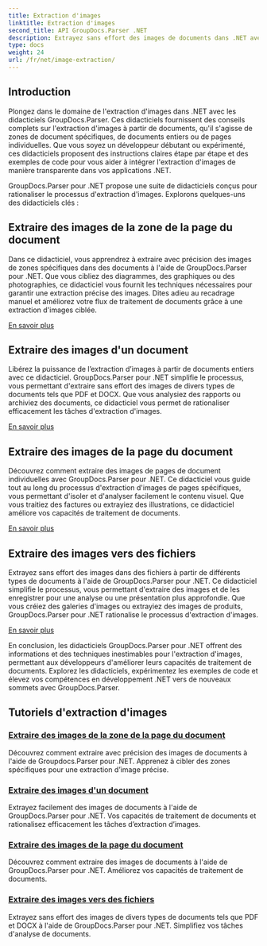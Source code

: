 ```yaml
---
title: Extraction d'images
linktitle: Extraction d'images
second_title: API GroupDocs.Parser .NET
description: Extrayez sans effort des images de documents dans .NET avec GroupDocs.Parser. Améliorez vos capacités de traitement de documents grâce à des techniques d’extraction d’images précises.
type: docs
weight: 24
url: /fr/net/image-extraction/
---
```

## Introduction

Plongez dans le domaine de l'extraction d'images dans .NET avec les didacticiels GroupDocs.Parser. Ces didacticiels fournissent des conseils complets sur l'extraction d'images à partir de documents, qu'il s'agisse de zones de document spécifiques, de documents entiers ou de pages individuelles. Que vous soyez un développeur débutant ou expérimenté, ces didacticiels proposent des instructions claires étape par étape et des exemples de code pour vous aider à intégrer l'extraction d'images de manière transparente dans vos applications .NET.

GroupDocs.Parser pour .NET propose une suite de didacticiels conçus pour rationaliser le processus d'extraction d'images. Explorons quelques-uns des didacticiels clés :

## Extraire des images de la zone de la page du document
Dans ce didacticiel, vous apprendrez à extraire avec précision des images de zones spécifiques dans des documents à l'aide de GroupDocs.Parser pour .NET. Que vous cibliez des diagrammes, des graphiques ou des photographies, ce didacticiel vous fournit les techniques nécessaires pour garantir une extraction précise des images. Dites adieu au recadrage manuel et améliorez votre flux de traitement de documents grâce à une extraction d'images ciblée.

[En savoir plus](./extract-images-from-document-page-area/)

## Extraire des images d'un document
Libérez la puissance de l’extraction d’images à partir de documents entiers avec ce didacticiel. GroupDocs.Parser pour .NET simplifie le processus, vous permettant d'extraire sans effort des images de divers types de documents tels que PDF et DOCX. Que vous analysiez des rapports ou archiviez des documents, ce didacticiel vous permet de rationaliser efficacement les tâches d'extraction d'images.

[En savoir plus](./extract-images-from-document/)

## Extraire des images de la page du document
Découvrez comment extraire des images de pages de document individuelles avec GroupDocs.Parser pour .NET. Ce didacticiel vous guide tout au long du processus d'extraction d'images de pages spécifiques, vous permettant d'isoler et d'analyser facilement le contenu visuel. Que vous traitiez des factures ou extrayiez des illustrations, ce didacticiel améliore vos capacités de traitement de documents.

[En savoir plus](./extract-images-from-document-page/)

## Extraire des images vers des fichiers
Extrayez sans effort des images dans des fichiers à partir de différents types de documents à l'aide de GroupDocs.Parser pour .NET. Ce didacticiel simplifie le processus, vous permettant d'extraire des images et de les enregistrer pour une analyse ou une présentation plus approfondie. Que vous créiez des galeries d'images ou extrayiez des images de produits, GroupDocs.Parser pour .NET rationalise le processus d'extraction d'images.

[En savoir plus](./extract-images-to-files/)

En conclusion, les didacticiels GroupDocs.Parser pour .NET offrent des informations et des techniques inestimables pour l'extraction d'images, permettant aux développeurs d'améliorer leurs capacités de traitement de documents. Explorez les didacticiels, expérimentez les exemples de code et élevez vos compétences en développement .NET vers de nouveaux sommets avec GroupDocs.Parser.
## Tutoriels d'extraction d'images
### [Extraire des images de la zone de la page du document](./extract-images-from-document-page-area/)
Découvrez comment extraire avec précision des images de documents à l'aide de Groupdocs.Parser pour .NET. Apprenez à cibler des zones spécifiques pour une extraction d’image précise.
### [Extraire des images d'un document](./extract-images-from-document/)
Extrayez facilement des images de documents à l'aide de GroupDocs.Parser pour .NET. Vos capacités de traitement de documents et rationalisez efficacement les tâches d’extraction d’images.
### [Extraire des images de la page du document](./extract-images-from-document-page/)
Découvrez comment extraire des images de documents à l'aide de GroupDocs.Parser pour .NET. Améliorez vos capacités de traitement de documents.
### [Extraire des images vers des fichiers](./extract-images-to-files/)
Extrayez sans effort des images de divers types de documents tels que PDF et DOCX à l'aide de GroupDocs.Parser pour .NET. Simplifiez vos tâches d'analyse de documents.